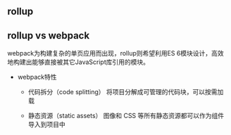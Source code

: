 ## rollup


## rollup vs webpack

  webpack为构建复杂的单页应用而出现，rollup则希望利用ES 6模块设计，高效地构建出能够直接被其它JavaScript库引用的模块。

* webpack特性

  - 代码拆分（code splitting） 将项目分解成可管理的代码块，可以按需加载

  - 静态资源（static assets） 图像和 CSS 等所有静态资源都可以作为组件导入到项目中